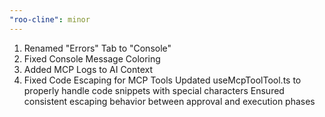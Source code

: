 ```yaml
---
"roo-cline": minor
---
```


1. Renamed "Errors" Tab to "Console"
2. Fixed Console Message Coloring
3. Added MCP Logs to AI Context
4. Fixed Code Escaping for MCP Tools
   Updated useMcpToolTool.ts to properly handle code snippets with special characters
   Ensured consistent escaping behavior between approval and execution phases
